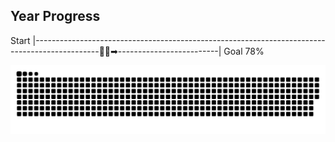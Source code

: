 ## Year Progress
Start |----------------------------------------------------------------------------------------------🚴‍♂️➡-------------------------| Goal 78%

![github-contribution-grid-snake](https://raw.githubusercontent.com/takumi12311123/takumi12311123/master/img/snake.svg) 
